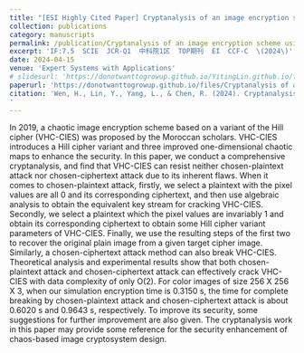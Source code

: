 ```yaml
---
title: "[ESI Highly Cited Paper] Cryptanalysis of an image encryption scheme using variant Hill cipher and chaos"
collection: publications
category: manuscripts
permalink: /publication/Cryptanalysis of an image encryption scheme using variant Hill cipher and chaos
excerpt: 'IF:7.5  SCIE  JCR-Q1  中科院1区  TOP期刊  EI  CCF-C  \(2024\)'
date: 2024-04-15
venue: 'Expert Systems with Applications'
# slidesurl: 'https://donotwanttogrowup.github.io/YitingLin.github.io/files/slides1.pdf'
paperurl: 'https://donotwanttogrowup.github.io/files/Cryptanalysis of an image encryption scheme using variant Hill cipher and chaos.pdf'
citation: 'Wen, H., Lin, Y., Yang, L., & Chen, R. (2024). Cryptanalysis of an image encryption scheme using variant Hill cipher and chaos. In Expert Systems with Applications (Vol. 250, p. 123748). Elsevier BV. https://doi.org/10.1016/j.eswa.2024.123748
'
---
```


In 2019, a chaotic image encryption scheme based on a variant of the Hill cipher (VHC-CIES) was proposed by the Moroccan scholars. VHC-CIES introduces a Hill cipher variant and three improved one-dimensional chaotic maps to enhance the security. In this paper, we conduct a comprehensive cryptanalysis, and find that VHC-CIES can resist neither chosen-plaintext attack nor chosen-ciphertext attack due to its inherent flaws. When it comes to chosen-plaintext attack, firstly, we select a plaintext with the pixel values are all 0 and its corresponding ciphertext, and then use algebraic analysis to obtain the equivalent key stream for cracking VHC-CIES. Secondly, we select a plaintext which the pixel values are invariably 1 and obtain its corresponding ciphertext to obtain some Hill cipher variant parameters of VHC-CIES. Finally, we use the resulting steps of the first two to recover the original plain image from a given target cipher image. Similarly, a chosen-ciphertext attack method can also break VHC-CIES. Theoretical analysis and experimental results show that both chosen-plaintext attack and chosen-ciphertext attack can effectively crack VHC-CIES with data complexity of only O(2). For color images of size 256 X 256 X 3, when our simulation encryption time is 0.3150 s, the time for complete breaking by chosen-plaintext attack and chosen-ciphertext attack is about 0.6020 s and 0.9643 s, respectively. To improve its security, some suggestions for further improvement are also given. The cryptanalysis work in this paper may provide some reference for the security enhancement of chaos-based image cryptosystem design.